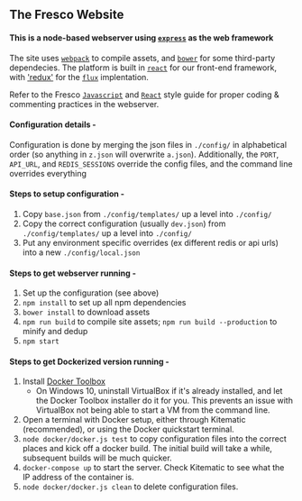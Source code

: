 ## The Fresco Website

#### This is a node-based webserver using [`express`]('https://github.com/expressjs/express') as the web framework

The site uses [`webpack`](https://github.com/webpack/webpack) to compile assets, and [`bower`](https://github.com/bower/bower) for some third-party dependecies. The platform is built in [`react`](https://github.com/facebook/react) for our front-end framework, with ['redux']('https://github.com/reactjs/redux') for the [`flux`](https://facebook.github.io/flux/) implentation.

Refer to the Fresco [`Javascript`](https://github.com/fresconews/fresco-style/tree/master/javascript) and [`React`](https://github.com/fresconews/fresco-style/tree/master/react) style guide for proper coding & commenting practices in the webserver.

#### Configuration details -

Configuration is done by merging the json files in `./config/` in alphabetical order (so anything in `z.json` will overwrite `a.json`). Additionally, the `PORT`, `API_URL`, and `REDIS_SESSIONS` override the config files, and the command line overrides everything

#### Steps to setup configuration -

1. Copy `base.json` from `./config/templates/` up a level into `./config/`
2. Copy the correct configuration (usually `dev.json`) from `./config/templates/` up a level into `./config/`
3. Put any environment specific overrides (ex different redis or api urls) into a new `./config/local.json`

#### Steps to get webserver running -

1. Set up the configuration (see above)
2. `npm install` to set up all npm dependencies
2. `bower install` to download assets
3. `npm run build` to compile site assets; `npm run build --production` to minify and dedup
4. `npm start`

#### Steps to get Dockerized version running -

1. Install [Docker Toolbox](https://www.docker.com/products/docker-toolbox)
    * On Windows 10, uninstall VirtualBox if it's already installed, and let the Docker Toolbox installer do it for you. This prevents an issue with VirtualBox not being able to start a VM from the command line.
2. Open a terminal with Docker setup, either through Kitematic (recommended), or using the Docker quickstart terminal.
3. `node docker/docker.js test` to copy configuration files into the correct places and kick off a docker build. The initial build will take a while, subsequent builds will be much quicker.
4. `docker-compose up` to start the server. Check Kitematic to see what the IP address of the container is.
5. `node docker/docker.js clean` to delete configuration files.

